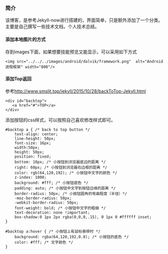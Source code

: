 ### 简介
  
  该博客，是参考Jekyll-now进行搭建的，界面简单，只是额外添加了一个分类。主要是自己撰写一些技术文档，个人技术总结。
  
#### 添加本地图片的方式
  存到images下面，如果想要技能预览又能显示，可以采用如下方式
  ```
  <img src="../../../images/android/dalvik/framework.png"  alt="Android进程框架" width="800"/>

```
#### 添加Top返回

参考<http://www.smslit.top/jekyll/2015/10/28/backToTop-Jekyll.html>
```
<div id="backtop">
   <a href="#">TOP</a>
</div> 
```
 添加按钮的css样式，可以按照自己喜欢修改样式即可。
```
#backtop a { /* back to top button */
    text-align: center;
    line-height: 50px;
    font-size: 16px;
    width:50px;
    height: 50px;
    position: fixed;
    bottom: 10px; /* 小按钮到浏览器底边的距离 */
    right: 60px; /* 小按钮到浏览器右边框的距离 */
    color: rgb(64,120,192); /* 小按钮中文字的颜色 */
    z-index: 1000;
    background: #fff; /* 小按钮底色 */
    padding: auto; /* 小按钮中文字到按钮边缘的距离 */
    border-radius: 50px; /* 小按钮圆角的弯曲程度（半径）*/
    -moz-border-radius: 50px;
    -webkit-border-radius: 50px;
    font-weight: bold; /* 小按钮中文字的粗细 */
    text-decoration: none !important;
    box-shadow:0 1px 2px rgba(0,0,0,.15), 0 1px 0 #ffffff inset;
}

#backtop a:hover { /* 小按钮上有鼠标悬停时 */
    background: rgba(64,120,192,0.8); /* 小按钮的底色 */
    color: #fff; /* 文字颜色 */
}
```

